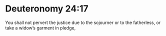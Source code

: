 # Deuteronomy 24:17

You shall not pervert the justice due to the sojourner or to the fatherless, or take a widow’s garment in pledge,
